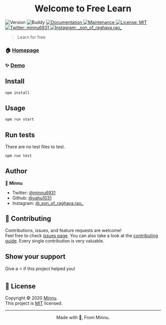 <h1 align="center">Welcome to Free Learn</h1>
<p>
  <img alt="Version" src="https://img.shields.io/badge/version-1.2.1-blue.svg?cacheSeconds=2592000" />
  <img alt="Buddy" src="https://app.buddy.works/minnu/docs-site/pipelines/pipeline/293099/badge.svg?token=10cb28f295400b1a3bf04d0351e78873b86db6c726ad5bf31f6c131d58cf3de4"/>
  <a href="https://github.com/yahu1031/docs-site#readme" target="_blank">
    <img alt="Documentation" src="https://img.shields.io/badge/documentation-yes-brightgreen.svg" />
  </a>
  <a href="https://github.com/yahu1031/docs-site/graphs/commit-activity" target="_blank">
    <img alt="Maintenance" src="https://img.shields.io/badge/Maintained%3F-yes-green.svg" />
  </a>
  <a href="https://github.com/yahu1031/docs-site/blob/main/LICENSE" target="_blank">
    <img alt="License: MIT" src="https://img.shields.io/github/license/yahu1031/free-learn" />
  </a>
  <a href="https://twitter.com/minnu6931" target="_blank">
    <img alt="Twitter: minnu6931" src="https://img.shields.io/twitter/follow/minnu6931.svg?style=social" />
  </a>
  <a href="" target="_blank">
<img alt="Instagram: _son_of_raghava.rao_" src="https://img.shields.io/badge/instagram-%40__son__of__raghava.rao__-red?style=social&logo=instagram" />
  </a>
</p>

> Learn for free

### 🏠 [Homepage](https://github.com/yahu1031/docs-site#readme)

### ✨ [Demo](https://freelearn.vercel.app/)

## Install

```sh
npm install
```

## Usage

```sh
npm run start
```

## Run tests

There are no test files to test.

```sh
npm run test
```

## Author

👤 **Minnu**

* Twitter: [@minnu6931](https://twitter.com/minnu6931)
* Github: [@yahu1031](https://github.com/yahu1031)
* Instagram: [@\_son_of_raghava.rao\_](https://instagram.com/_son_of_raghava.rao_)

## 🤝 Contributing

Contributions, issues, and feature requests are welcome!<br />Feel free to check [issues page](https://github.com/yahu1031/docs-site/issues). You can also take a look at the [contributing guide](https://github.com/yahu1031/docs-site/blob/master/CONTRIBUTING.md).
Every single contribution is very valuable.

## Show your support

Give a ⭐️ if this project helped you!

## 📝 License

Copyright © 2020 [Minnu](https://github.com/yahu1031).<br />
This project is [MIT](https://github.com/yahu1031/docs-site/blob/master/LICENSE) licensed.

***
<p align="center"> Made with 💚, From Minnu. </p> <br />
